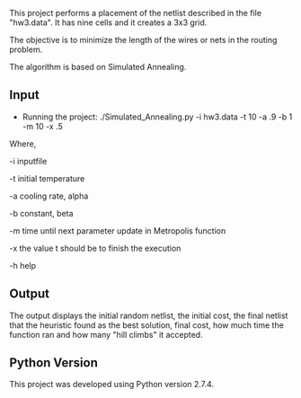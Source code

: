 This project performs a placement of the netlist described in the file 
"hw3.data". It has nine cells and it creates a 3x3 grid.

The objective is to minimize the length of the wires or nets in the 
routing problem.

The algorithm is based on Simulated Annealing.

##	Input
*	Running the project:
./Simulated_Annealing.py -i hw3.data -t 10 -a .9 -b 1 -m 10 -x .5

Where,  
 
-i inputfile  
  
-t initial temperature  
    
-a cooling rate, alpha  

-b constant, beta  
  
-m time until next parameter update in Metropolis function  
  
-x the value t should be to finish the execution  
  
-h help 


##	Output
The output displays the initial random netlist, the initial cost, the 
final netlist that the heuristic found as the best solution, final cost,
how much time the function ran and how many "hill climbs" it accepted.

##	Python Version
This project was developed using Python version 2.7.4.

